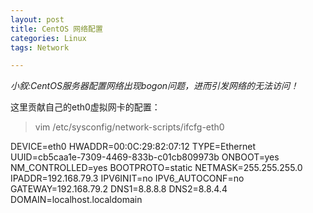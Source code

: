 ```yaml
---
layout: post
title: CentOS 网络配置
categories: Linux
tags: Network

---
```


*小叙:CentOS服务器配置网络出现bogon问题，进而引发网络的无法访问！*

这里贡献自己的eth0虚拟网卡的配置：

> vim /etc/sysconfig/network-scripts/ifcfg-eth0
>
DEVICE=eth0
HWADDR=00:0C:29:82:07:12
TYPE=Ethernet
UUID=cb5caa1e-7309-4469-833b-c01cb809973b
ONBOOT=yes
NM_CONTROLLED=yes
BOOTPROTO=static
NETMASK=255.255.255.0
IPADDR=192.168.79.3
IPV6INIT=no
IPV6_AUTOCONF=no
GATEWAY=192.168.79.2
DNS1=8.8.8.8
DNS2=8.8.4.4
DOMAIN=localhost.localdomain
